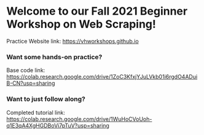 # Welcome to our Fall 2021 Beginner Workshop on Web Scraping!

Practice Website link: https://vhworkshops.github.io
<br/>
### Want some hands-on practice?

Base code link: https://colab.research.google.com/drive/1ZoC3KfxjYJuLVkb01i6rgdO4ADuiB-CN?usp=sharing
<br/>
### Want to just follow along?

Completed tutorial link: https://colab.research.google.com/drive/1WuHoCVoUoh-q1E3qA4XgHGDBoVi7pTuV?usp=sharing
